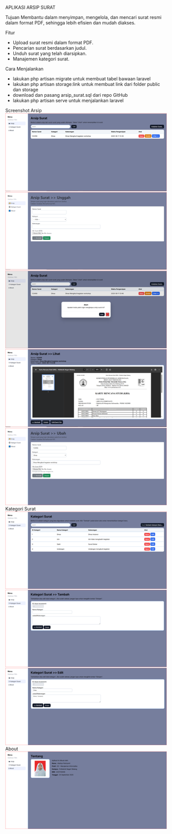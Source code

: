 APLIKASI ARSIP SURAT 

Tujuan
Membantu dalam menyimpan, mengelola, dan mencari surat resmi dalam format PDF, sehingga lebih efisien dan mudah diakses.

Fitur
- Upload surat resmi dalam format PDF.
- Pencarian surat berdasarkan judul.
- Unduh surat yang telah diarsipkan.
- Manajemen kategori surat.

Cara Menjalankan
- lakukan php artisan migrate untuk membuat tabel bawaan laravel
- lakukan php artisan storage:link untuk membuat link dari folder public dan storage
- download dan pasang arsip_surat.sql dari repo GitHub
- lakukan php artisan serve untuk menjalankan laravel

Screenshot
Arsip
![Arsip](screenshot/arsip.PNG)
![Tambah Arsip](screenshot/tambaharsip.PNG)
![Hapus Arsip](screenshot/hapusarsip.PNG)
![Lihat Detail Arsip](screenshot/lihatarsip.PNG)
![Edit Arsip](screenshot/editarsip.PNG)
Kategori Surat
![Kategori](screenshot/kategori.PNG)
![Tambah Kategori](screenshot/tambahkategori.PNG)
![Edit Kategori](screenshot/editkategori.PNG)
About
![About](screenshot/about.PNG)

